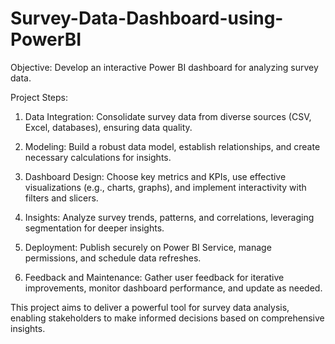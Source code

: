 # Survey-Data-Dashboard-using-PowerBI

Objective: Develop an interactive Power BI dashboard for analyzing survey data.<br>

Project Steps:<br>

1. Data Integration: Consolidate survey data from diverse sources (CSV, Excel, databases), ensuring data quality.<br>

2. Modeling: Build a robust data model, establish relationships, and create necessary calculations for insights.<br>

3. Dashboard Design: Choose key metrics and KPIs, use effective visualizations (e.g., charts, graphs), and implement interactivity with filters and slicers.<br>

4. Insights: Analyze survey trends, patterns, and correlations, leveraging segmentation for deeper insights.<br>

5. Deployment: Publish securely on Power BI Service, manage permissions, and schedule data refreshes.<br>

6. Feedback and Maintenance: Gather user feedback for iterative improvements, monitor dashboard performance, and update as needed.<br>

This project aims to deliver a powerful tool for survey data analysis, enabling stakeholders to make informed decisions based on comprehensive insights.<br>
